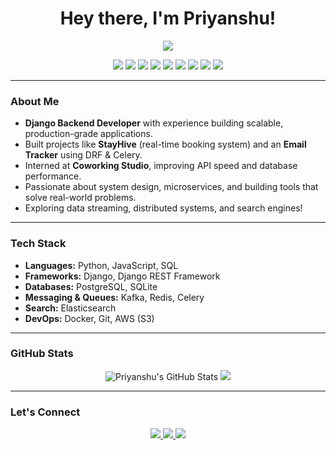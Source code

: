 <h1 align="center">Hey there, I'm Priyanshu!</h1>
<p align="center">
  <img src="https://readme-typing-svg.herokuapp.com?lines=Backend+Engineer;Django+DRF+Expert;Celery+%26+Redis+Lover;Kafka+%7C+Elasticsearch+%7C+Docker+Fan;Always+Learning+%F0%9F%92%AB&center=true&width=500&height=45">
</p>

<p align="center">
  <img src="https://img.shields.io/badge/Python-3776AB?style=for-the-badge&logo=python&logoColor=white"/>
  <img src="https://img.shields.io/badge/Django-092E20?style=for-the-badge&logo=django&logoColor=white"/>
  <img src="https://img.shields.io/badge/DRF-black?style=for-the-badge&logo=django&logoColor=red"/>
  <img src="https://img.shields.io/badge/PostgreSQL-316192?style=for-the-badge&logo=postgresql&logoColor=white"/>
  <img src="https://img.shields.io/badge/Redis-DC382D?style=for-the-badge&logo=redis&logoColor=white"/>
  <img src="https://img.shields.io/badge/Celery-37814A?style=for-the-badge&logo=celery&logoColor=white"/>
  <img src="https://img.shields.io/badge/Kafka-231F20?style=for-the-badge&logo=apachekafka&logoColor=white"/>
  <img src="https://img.shields.io/badge/Elasticsearch-005571?style=for-the-badge&logo=elasticsearch&logoColor=white"/>
  <img src="https://img.shields.io/badge/Docker-2496ED?style=for-the-badge&logo=docker&logoColor=white"/>
</p>

---

### **About Me**

- **Django Backend Developer** with experience building scalable, production-grade applications.
- Built projects like **StayHive** (real-time booking system) and an **Email Tracker** using DRF & Celery.
- Interned at **Coworking Studio**, improving API speed and database performance.
- Passionate about system design, microservices, and building tools that solve real-world problems.
- Exploring data streaming, distributed systems, and search engines!

---

### **Tech Stack**

- **Languages:** Python, JavaScript, SQL  
- **Frameworks:** Django, Django REST Framework  
- **Databases:** PostgreSQL, SQLite  
- **Messaging & Queues:** Kafka, Redis, Celery  
- **Search:** Elasticsearch  
- **DevOps:** Docker, Git, AWS (S3)  

---

### **GitHub Stats**

<p align="center">
  <img src="https://github-readme-stats.vercel.app/api?username=priyanshu69code&show_icons=true&theme=radical" alt="Priyanshu's GitHub Stats"/>
  <img src="https://github-readme-stats.vercel.app/api/top-langs/?username=priyanshu69code&layout=compact&theme=radical"/>
</p>

---

### **Let's Connect**

<p align="center">
  <a href="https://www.linkedin.com/in/priyanshukumar69" target="_blank">
    <img src="https://img.shields.io/badge/LinkedIn-blue?style=for-the-badge&logo=linkedin&logoColor=white"/>
  </a>
  <a href="mailto:your.email@example.com">
    <img src="https://img.shields.io/badge/Email-D14836?style=for-the-badge&logo=gmail&logoColor=white"/>
  </a>
  <a href="https://github.com/priyanshu69code" target="_blank">
    <img src="https://img.shields.io/badge/GitHub-000000?style=for-the-badge&logo=github&logoColor=white"/>
  </a>
</p>